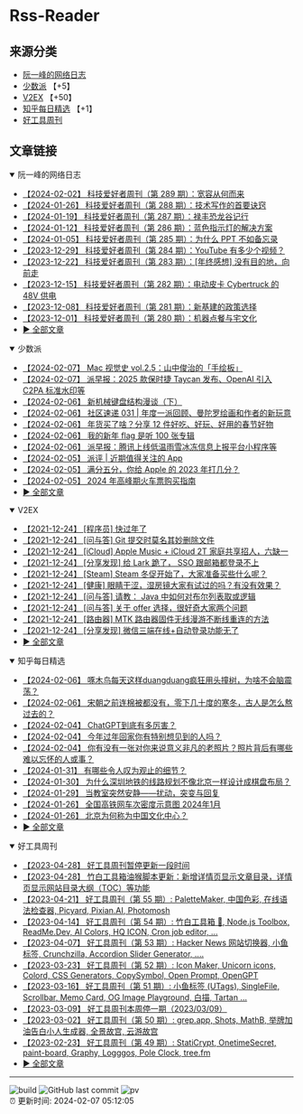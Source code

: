 # Rss-Reader

## 来源分类

* [阮一峰的网络日志](#阮一峰的网络日志)
* [少数派](#少数派) 【+5】
* [V2EX](#V2EX) 【+50】
* [知乎每日精选](#知乎每日精选) 【+1】
* [好工具周刊](#好工具周刊)

## 文章链接

<details open>
    <summary id="阮一峰的网络日志">
     阮一峰的网络日志
    </summary>


* [【2024-02-02】 科技爱好者周刊（第 289 期）：宽容从何而来](http://www.ruanyifeng.com/blog/2024/02/weekly-issue-289.html)
* [【2024-01-26】 科技爱好者周刊（第 288 期）：技术写作的首要诀窍](http://www.ruanyifeng.com/blog/2024/01/weekly-issue-288.html)
* [【2024-01-19】 科技爱好者周刊（第 287 期）：禄丰恐龙谷记行](http://www.ruanyifeng.com/blog/2024/01/weekly-issue-287.html)
* [【2024-01-12】 科技爱好者周刊（第 286 期）：蓝色指示灯的解决方案](http://www.ruanyifeng.com/blog/2024/01/weekly-issue-286.html)
* [【2024-01-05】 科技爱好者周刊（第 285 期）：为什么 PPT 不如备忘录](http://www.ruanyifeng.com/blog/2024/01/weekly-issue-285.html)
* [【2023-12-29】 科技爱好者周刊（第 284 期）：YouTube 有多少个视频？](http://www.ruanyifeng.com/blog/2023/12/weekly-issue-284.html)
* [【2023-12-22】 科技爱好者周刊（第 283 期）：[年终感想] 没有目的地，向前走](http://www.ruanyifeng.com/blog/2023/12/weekly-issue-283.html)
* [【2023-12-15】 科技爱好者周刊（第 282 期）：电动皮卡 Cybertruck 的 48V 供电](http://www.ruanyifeng.com/blog/2023/12/weekly-issue-282.html)
* [【2023-12-08】 科技爱好者周刊（第 281 期）：新基建的政策选择](http://www.ruanyifeng.com/blog/2023/12/weekly-issue-281.html)
* [【2023-12-01】 科技爱好者周刊（第 280 期）：机器点餐与宅文化](http://www.ruanyifeng.com/blog/2023/12/weekly-issue-280.html)
* [:arrow_forward: 全部文章](data/阮一峰的网络日志.md)
</details>

<details open>
    <summary id="少数派">
     少数派
    </summary>


* [【2024-02-07】 Mac 视觉史 vol.2.5：山中俊治的「手绘板」](https://sspai.com/post/86124)
* [【2024-02-07】 派早报：2025 款保时捷 Taycan 发布、OpenAI 引入 C2PA 标准水印等](https://sspai.com/post/86366)
* [【2024-02-06】 新机械键盘结构漫谈（下）](https://sspai.com/prime/story/mechanic-keyboard-structures-02)
* [【2024-02-06】 社区速递 031 | 年度一派回顾、曼陀罗绘画和作者的新玩意](https://sspai.com/post/86352)
* [【2024-02-06】 年货买了啥？分享 12 件好吃、好玩、好用的春节好物](https://sspai.com/post/86297)
* [【2024-02-06】 我的新年 flag 是听 100 张专辑](https://sspai.com/post/86287)
* [【2024-02-06】 派早报：腾讯上线低温雨雪冰冻信息上报平台小程序等](https://sspai.com/post/86345)
* [【2024-02-05】 派评 | 近期值得关注的 App](https://sspai.com/post/86335)
* [【2024-02-05】 满分五分，你给 Apple 的 2023 年打几分？](https://sspai.com/post/83281)
* [【2024-02-05】 2024 年高峰期火车票购买指南](https://sspai.com/post/86328)
* [:arrow_forward: 全部文章](data/少数派.md)
</details>

<details open>
    <summary id="V2EX">
     V2EX
    </summary>


* [【2021-12-24】 [程序员] 快过年了](https://www.v2ex.com/t/824201)
* [【2021-12-24】 [问与答] Git 提交时莫名其妙删除文件](https://www.v2ex.com/t/824200)
* [【2021-12-24】 [iCloud] Apple Music + iCloud 2T 家庭共享招人，六缺一](https://www.v2ex.com/t/824199)
* [【2021-12-24】 [分享发现] 给 Lark 跪了， SSO 跟邮箱都登录不上](https://www.v2ex.com/t/824198)
* [【2021-12-24】 [Steam] Steam 冬促开始了，大家准备买些什么呢？](https://www.v2ex.com/t/824197)
* [【2021-12-24】 [健康] 眼睛干涩，湿房镜大家有试过的吗？有没有效果？](https://www.v2ex.com/t/824196)
* [【2021-12-24】 [问与答] 请教： Java 中如何对布尔列表取或逻辑](https://www.v2ex.com/t/824194)
* [【2021-12-24】 [问与答] 关于 offer 选择，很好奇大家两个问题](https://www.v2ex.com/t/824192)
* [【2021-12-24】 [路由器] MTK 路由器固件无线漫游不断线重连的方法](https://www.v2ex.com/t/824191)
* [【2021-12-24】 [分享发现] 微信三端在线+自动登录功能无了](https://www.v2ex.com/t/824190)
* [:arrow_forward: 全部文章](data/V2EX.md)
</details>

<details open>
    <summary id="知乎每日精选">
     知乎每日精选
    </summary>


* [【2024-02-06】 啄木鸟每天这样duangduang疯狂用头撞树，为啥不会脑震荡？](http://zhuanlan.zhihu.com/p/681416135?utm_campaign=rss&utm_medium=rss&utm_source=rss&utm_content=title)
* [【2024-02-06】 宋朝之前连棉被都没有，零下几十度的寒冬，古人是怎么熬过去的？](http://www.zhihu.com/question/637934776/answer/3351931524?utm_campaign=rss&utm_medium=rss&utm_source=rss&utm_content=title)
* [【2024-02-04】 ChatGPT到底有多厉害？](http://www.zhihu.com/question/582621456/answer/3354357907?utm_campaign=rss&utm_medium=rss&utm_source=rss&utm_content=title)
* [【2024-02-04】 今年过年回家你有特别想见到的人吗？](http://www.zhihu.com/question/642364909/answer/3386896207?utm_campaign=rss&utm_medium=rss&utm_source=rss&utm_content=title)
* [【2024-02-04】 你有没有一张对你来说意义非凡的老照片？照片背后有哪些难以忘怀的人或事？](http://www.zhihu.com/question/642350460/answer/3386793921?utm_campaign=rss&utm_medium=rss&utm_source=rss&utm_content=title)
* [【2024-01-31】 有哪些令人叹为观止的细节？](http://www.zhihu.com/question/63537524/answer/3364481763?utm_campaign=rss&utm_medium=rss&utm_source=rss&utm_content=title)
* [【2024-01-30】 为什么深圳地铁的线路规划不像北京一样设计成棋盘布局？](http://www.zhihu.com/question/63842971/answer/565524025?utm_campaign=rss&utm_medium=rss&utm_source=rss&utm_content=title)
* [【2024-01-29】 当教室突然安静——扰动，突变与回复](http://zhuanlan.zhihu.com/p/679862117?utm_campaign=rss&utm_medium=rss&utm_source=rss&utm_content=title)
* [【2024-01-26】 全国高铁网车次密度示意图 2024年1月](http://zhuanlan.zhihu.com/p/679679135?utm_campaign=rss&utm_medium=rss&utm_source=rss&utm_content=title)
* [【2024-01-26】 北京为何称为中国文化中心？](http://www.zhihu.com/question/59444812/answer/3196768901?utm_campaign=rss&utm_medium=rss&utm_source=rss&utm_content=title)
* [:arrow_forward: 全部文章](data/知乎每日精选.md)
</details>

<details open>
    <summary id="好工具周刊">
     好工具周刊
    </summary>


* [【2023-04-28】 好工具周刊暂停更新一段时间](https://bestxtools.zhubai.love/posts/2263527393547292672)
* [【2023-04-28】 竹白工具箱油猴脚本更新：新增详情页显示文章目录，详情页显示网站目录大纲（TOC）等功能](https://bestxtools.zhubai.love/posts/2263527393547292672)
* [【2023-04-21】 好工具周刊（第 55 期）: PaletteMaker, 中国色彩, 在线语法检查器, Picyard, Pixian.AI, Photomosh](https://bestxtools.zhubai.love/posts/2260993907208835072)
* [【2023-04-14】 好工具周刊（第 54 期）: 竹白工具箱 🧰, Node.js Toolbox, ReadMe.Dev, AI Colors, HQ ICON, Cron job editor, ...](https://bestxtools.zhubai.love/posts/2258541502231805952)
* [【2023-04-07】 好工具周刊（第 53 期）: Hacker News 网站切换器, 小鱼标签, Crunchzilla, Accordion Slider Generator, ....](https://bestxtools.zhubai.love/posts/2255931383602020352)
* [【2023-03-23】 好工具周刊（第 52 期）: Icon Maker, Unicorn icons, Colord, CSS Generators, CopySymbol, Open Prompt, OpenGPT](https://bestxtools.zhubai.love/posts/2250649351762280448)
* [【2023-03-16】 好工具周刊（第 51 期）: 小鱼标签 (UTags), SingleFile, Scrollbar, Memo Card, OG Image Playground, 白描, Tartan ...](https://bestxtools.zhubai.love/posts/2248101999973670912)
* [【2023-03-09】 好工具周刊本周停一期（2023/03/09）](https://bestxtools.zhubai.love/posts/2245516916011892736)
* [【2023-03-02】 好工具周刊（第 50 期）: grep.app, Shots, MathB, 举牌加油告白小人生成器, 全景故宫, 云游故宫](https://bestxtools.zhubai.love/posts/2243018555094687744)
* [【2023-02-23】 好工具周刊（第 49 期）: StatiCrypt, OnetimeSecret, paint-board, Graphy, Logggos, Pole Clock, tree.fm](https://bestxtools.zhubai.love/posts/2240480765706440704)
* [:arrow_forward: 全部文章](data/好工具周刊.md)
</details>


---

![build](https://github.com/LikaiLee/rss-reader/workflows/rss%20reader/badge.svg)
![GitHub last commit](https://img.shields.io/github/last-commit/likailee/rss-reader)
![pv](https://pageview.vercel.app/?github_user=likailee) <br>
:alarm_clock: 更新时间: 2024-02-07 05:12:05